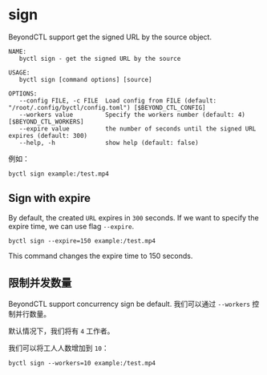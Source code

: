 # sign

BeyondCTL support get the signed URL by the source object.

```
NAME:
   byctl sign - get the signed URL by the source

USAGE:
   byctl sign [command options] [source]

OPTIONS:
   --config FILE, -c FILE  Load config from FILE (default: "/root/.config/byctl/config.toml") [$BEYOND_CTL_CONFIG]
   --workers value         Specify the workers number (default: 4) [$BEYOND_CTL_WORKERS]
   --expire value          the number of seconds until the signed URL expires (default: 300)
   --help, -h              show help (default: false)
```

例如：

```
byctl sign example:/test.mp4
```

## Sign with expire

By default, the created `URL` expires in `300` seconds. If we want to specify the expire time, we can use flag `--expire`.

```
byctl sign --expire=150 example:/test.mp4
```

This command changes the expire time to 150 seconds.

## 限制并发数量

BeyondCTL support concurrency sign be default. 我们可以通过 `--workers` 控制并行数量。

默认情况下，我们将有 `4` 工作者。

我们可以将工人人数增加到 `10`：

```shell
byctl sign --workers=10 example:/test.mp4
```
